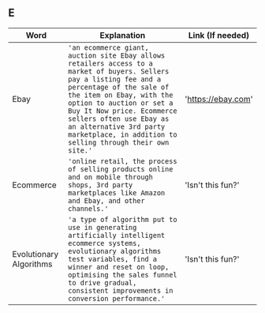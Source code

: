 ## E

|     Word       |        Explanation            |Link (If needed)             |
|----------------|-------------------------------|-----------------------------|
|Ebay        |`'an ecommerce giant, auction site Ebay allows retailers access to a market of buyers. Sellers pay a listing fee and a percentage of the sale of the item on Ebay, with the option to auction or set a Buy It Now price. Ecommerce sellers often use Ebay as an alternative 3rd party marketplace, in addition to selling through their own site.'`            |'https://ebay.com'            |
|Ecommerce      |`'online retail, the process of selling products online and on mobile through shops, 3rd party marketplaces like Amazon and Ebay, and other channels.'`            |'Isn't this fun?'            |
|Evolutionary Algorithms      |`'a type of algorithm put to use in generating artificially intelligent ecommerce systems, evolutionary algorithms test variables, find a winner and reset on loop, optimising the sales funnel to drive gradual, consistent improvements in conversion performance.'`            |'Isn't this fun?'            |
